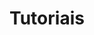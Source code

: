 ---
title: Tutoriais
weight: 6
description: >-
  Nesta seção, você encontra tutoriais para desenvolver telas com Beagle
---